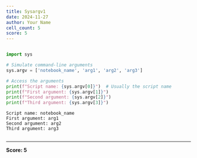```yaml
---
title: Sysargv1
date: 2024-11-27
author: Your Name
cell_count: 5
score: 5
---
```


```python

```


```python
import sys
```


```python
# Simulate command-line arguments
sys.argv = ['notebook_name', 'arg1', 'arg2', 'arg3']
```


```python
# Access the arguments
print(f"Script name: {sys.argv[0]}")  # Usually the script name
print(f"First argument: {sys.argv[1]}")
print(f"Second argument: {sys.argv[2]}")
print(f"Third argument: {sys.argv[3]}")
```

    Script name: notebook_name
    First argument: arg1
    Second argument: arg2
    Third argument: arg3



```python

```


---
**Score: 5**